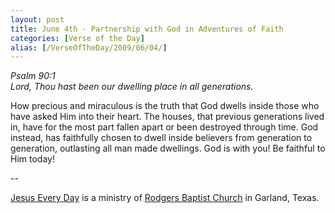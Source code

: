 ```yaml
---
layout: post
title: June 4th - Partnership with God in Adventures of Faith
categories: [Verse of the Day]
alias: [/VerseOfTheDay/2009/06/04/]
---
```


_Psalm 90:1  
Lord, Thou hast been our dwelling place in all generations._

How precious and miraculous is the truth that God dwells inside
those who have asked Him into their heart. The houses, that previous
generations lived in, have for the most part fallen apart or been
destroyed through time. God instead, has faithfully chosen to dwell
inside believers from generation to generation, outlasting all man
made dwellings. God is with you! Be faithful to Him today!

 --

<a href=http://jesuseveryday.net>Jesus Every Day</a> is a ministry of <a href=http://rodgersbaptist.net>Rodgers Baptist Church</a> in Garland, Texas.

